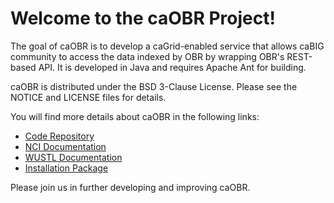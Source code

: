 Welcome to the caOBR Project!
==============================

The goal of caOBR is to develop a caGrid-enabled service that allows caBIG community to access the data indexed by OBR by wrapping OBR's REST-based API. 
It is developed in Java and requires Apache Ant for building.

caOBR is distributed under the BSD 3-Clause License. Please see the NOTICE and LICENSE files for details.

You will find more details about caOBR in the following links:


 * [Code Repository](https://github.com/NCIP/caobr)
 * [NCI Documentation](https://gforge.nci.nih.gov/docman/index.php?group_id=639&selected_doc_group_id=5376&language_id=1)
 * [WUSTL Documentation](http://www.bioontology.org/caOBR)
 * [Installation Package](https://gforge.nci.nih.gov/frs/?group_id=639&release_id=3985)
 
Please join us in further developing and improving caOBR.
